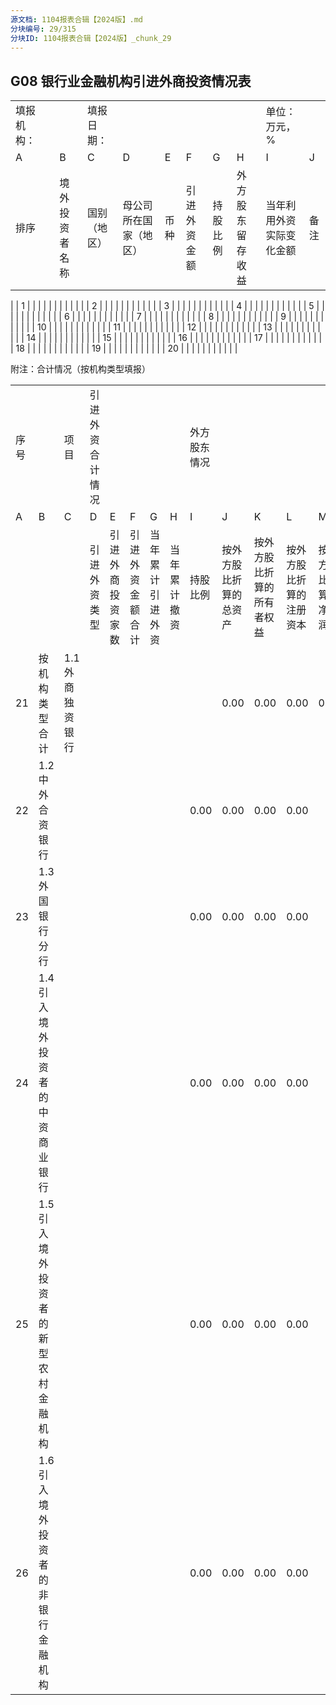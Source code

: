 ```yaml
---
源文档: 1104报表合辑【2024版】.md
分块编号: 29/315
分块ID: 1104报表合辑【2024版】_chunk_29
---
```


## G08 银行业金融机构引进外商投资情况表

|  |  |  |  |  |  |  |  |  |  |  |
| --- | --- | --- | --- | --- | --- | --- | --- | --- | --- | --- |
| 填报机构： |  |  | 填报日期： |  |  |  |  |  | 单位：万元，% |  |
| A | | B | C | D | E | F | G | H | I | J |
| 排序 | | 境外投资者名称 | 国别（地区） | 母公司所在国家（地区） | 币种 | 引进外资金额 | 持股比例 | 外方股东留存收益 | 当年利用外资实际变化金额 | 备注 |
|
| 1 | |  |  |  |  |  |  |  |  |  |
| 2 | |  |  |  |  |  |  |  |  |  |
| 3 | |  |  |  |  |  |  |  |  |  |
| 4 | |  |  |  |  |  |  |  |  |  |
| 5 | |  |  |  |  |  |  |  |  |  |
| 6 | |  |  |  |  |  |  |  |  |  |
| 7 | |  |  |  |  |  |  |  |  |  |
| 8 | |  |  |  |  |  |  |  |  |  |
| 9 | |  |  |  |  |  |  |  |  |  |
| 10 | |  |  |  |  |  |  |  |  |  |
| 11 | |  |  |  |  |  |  |  |  |  |
| 12 | |  |  |  |  |  |  |  |  |  |
| 13 | |  |  |  |  |  |  |  |  |  |
| 14 | |  |  |  |  |  |  |  |  |  |
| 15 | |  |  |  |  |  |  |  |  |  |
| 16 | |  |  |  |  |  |  |  |  |  |
| 17 | |  |  |  |  |  |  |  |  |  |
| 18 | |  |  |  |  |  |  |  |  |  |
| 19 | |  |  |  |  |  |  |  |  |  |
| 20 | |  |  |  |  |  |  |  |  |  |

附注：合计情况（按机构类型填报）

|  |  |  |  |  |  |  |  |  |  |  |  |  |  |  |  |  |  |
| --- | --- | --- | --- | --- | --- | --- | --- | --- | --- | --- | --- | --- | --- | --- | --- | --- | --- |
| 序号 | | 项目 | 引进外资合计情况 | | | | | 外方股东情况 | | | | | | 机构情况 | | | |
| A | B | C | D | E | F | G | H | I | J | K | L | M | N | O |
|  | |  | 引进外资类型 | 引进外商投资家数 | 引进外资金额合计 | 当年累计引进外资 | 当年累计撤资 | 持股比例 | 按外方股比折算的总资产 | 按外方股比折算的所有者权益 | 按外方股比折算的注册资本 | 按外方股比折算的净利润 | 外方股东留存收益 | 总资产 | 所有者权益 | 注册资本 | 净利润 |
| 21 | 按机构类型合计 | 1.1外商独资银行 |  |  |  |  |  |  | 0.00 | 0.00 | 0.00 | 0.00 |  |  |  |  |  |
| 22 | 1.2中外合资银行 |  |  |  |  |  |  | 0.00 | 0.00 | 0.00 | 0.00 |  |  |  |  |  |
| 23 | 1.3外国银行分行 |  |  |  |  |  |  | 0.00 | 0.00 | 0.00 | 0.00 |  |  |  |  |  |
| 24 | 1.4引入境外投资者的中资商业银行 |  |  |  |  |  |  | 0.00 | 0.00 | 0.00 | 0.00 |  |  |  |  |  |
| 25 | 1.5引入境外投资者的新型农村金融机构 |  |  |  |  |  |  | 0.00 | 0.00 | 0.00 | 0.00 |  |  |  |  |  |
| 26 | 1.6引入境外投资者的非银行金融机构 |  |  |  |  |  |  | 0.00 | 0.00 | 0.00 | 0.00 |  |  |  |  |  |


